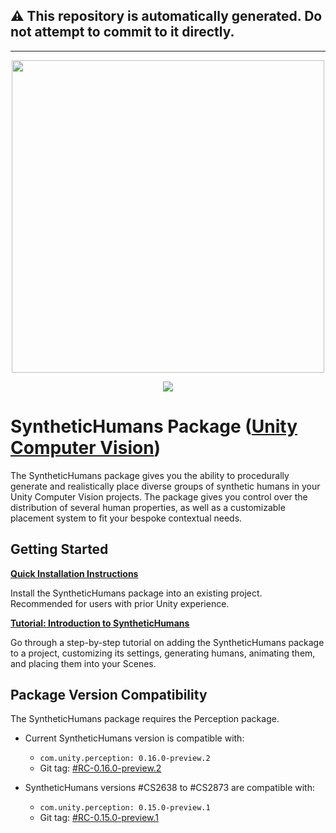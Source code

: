 ## :warning: This repository is automatically generated. Do not attempt to commit to it directly.
---

<p align="center">
<img width="500" src="./Documentation~/Images/unity-wide-whiteback.png">
</p>

<p align="center">
<img src="./Documentation~/Images/banner.png">
</p>

# SyntheticHumans Package ([Unity Computer Vision](https://unity.com/computer-vision))

The SyntheticHumans package gives you the ability to procedurally generate and realistically place diverse groups of synthetic humans in your Unity Computer Vision projects. The package gives you control over the distribution of several human properties, as well as a customizable placement system to fit your bespoke contextual needs.

## Getting Started

**[Quick Installation Instructions](https://github.com/Unity-Technologies/com.unity.cv.synthetichumans/wiki/Quick-Installation-Guide)**

Install the SyntheticHumans package into an existing project. Recommended for users with prior Unity experience.

**[Tutorial: Introduction to SyntheticHumans](https://github.com/Unity-Technologies/com.unity.cv.synthetichumans/wiki/SyntheticHumans-Tutorial)**

Go through a step-by-step tutorial on adding the SyntheticHumans package to a project, customizing its settings, generating humans, animating them, and placing them into your Scenes. 

## Package Version Compatibility

The SyntheticHumans package requires the Perception package.

* Current SyntheticHumans version is compatible with:
    * `com.unity.perception: 0.16.0-preview.2`
    * Git tag: [#RC-0.16.0-preview.2](https://github.com/Unity-Technologies/perception?path=/com.unity.perception/com.unity.perception#RC-0.16.0-preview.2)

* SyntheticHumans versions #CS2638 to #CS2873 are compatible with:
    * `com.unity.perception: 0.15.0-preview.1`
    * Git tag: [#RC-0.15.0-preview.1](https://github.com/Unity-Technologies/perception?path=/com.unity.perception/com.unity.perception#RC-0.15.0-preview.1)
